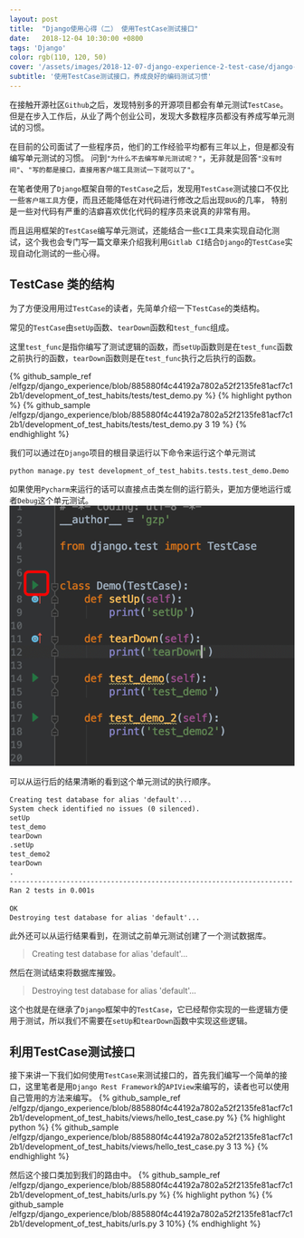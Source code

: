 ```yaml
---
layout: post
title:  "Django使用心得（二） 使用TestCase测试接口"
date:   2018-12-04 10:30:00 +0800
tags: 'Django'
color: rgb(110, 120, 50)
cover: '/assets/images/2018-12-07-django-experience-2-test-case/django-test-case.png'
subtitle: '使用TestCase测试接口，养成良好的编码测试习惯'
---
```

在接触开源社区`Github`之后，发现特别多的开源项目都会有单元测试`TestCase`。但是在步入工作后，从业了两个创业公司，发现大多数程序员都没有养成写单元测试的习惯。   
  

在目前的公司面试了一些程序员，他们的工作经验平均都有三年以上，但是都没有编写单元测试的习惯。
问到`"为什么不去编写单元测试呢？"`，无非就是回答`"没有时间"`、`"写的都是接口，直接用客户端工具测试一下就可以了"`。


在笔者使用了`Django`框架自带的`TestCase`之后，发现用`TestCase`测试接口不仅比一些`客户端工具`方便，而且还能降低在对代码进行修改之后出现`BUG`的几率，
特别是一些对代码有严重的洁癖喜欢优化代码的程序员来说真的非常有用。  

而且运用框架的`TestCase`编写单元测试，还能结合一些`CI`工具来实现自动化测试，这个我也会专门写一篇文章来介绍我利用`Gitlab CI`结合`Django`的`TestCase`实现自动化测试的一些心得。

## TestCase 类的结构

为了方便没用用过`TestCase`的读者，先简单介绍一下`TestCase`的类结构。  

常见的`TestCase`由`setUp`函数、`tearDown`函数和`test_func`组成。  

这里`test_func`是指你编写了测试逻辑的函数，而`setUp`函数则是在`test_func`函数之前执行的函数，`tearDown`函数则是在`test_func`执行之后执行的函数。  

{% github_sample_ref /elfgzp/django_experience/blob/885880f4c44192a7802a52f2135fe81acf7c12b1/development_of_test_habits/tests/test_demo.py %}
{% highlight python %}
{% github_sample /elfgzp/django_experience/blob/885880f4c44192a7802a52f2135fe81acf7c12b1/development_of_test_habits/tests/test_demo.py 3 19 %}
{% endhighlight %}

我们可以通过在`Django`项目的根目录运行以下命令来运行这个单元测试
```shell
python manage.py test development_of_test_habits.tests.test_demo.Demo
```

如果使用`Pycharm`来运行的话可以直接点击类左侧的运行箭头，更加方便地运行或者`Debug`这个单元测试。  
![img](/assets/images/2018-12-07-django-experience-2-test-case/QQ20181209-101327@2x.png)

可以从运行后的结果清晰的看到这个单元测试的执行顺序。
```
Creating test database for alias 'default'...
System check identified no issues (0 silenced).
setUp
test_demo
tearDown
.setUp
test_demo2
tearDown
.
----------------------------------------------------------------------
Ran 2 tests in 0.001s

OK
Destroying test database for alias 'default'...
```

此外还可以从运行结果看到，在测试之前单元测试创建了一个测试数据库。   
> Creating test database for alias 'default'...  

然后在测试结束将数据库摧毁。
> Destroying test database for alias 'default'...

这个也就是在继承了`Django`框架中的`TestCase`，它已经帮你实现的一些逻辑方便用于测试，所以我们不需要在`setUp`和`tearDown`函数中实现这些逻辑。


## 利用TestCase测试接口

接下来讲一下我们如何使用`TestCase`来测试接口的，首先我们编写一个简单的接口，这里笔者是用`Django Rest Framework`的`APIView`来编写的，读者也可以使用自己管用的方法来编写。
{% github_sample_ref /elfgzp/django_experience/blob/885880f4c44192a7802a52f2135fe81acf7c12b1/development_of_test_habits/views/hello_test_case.py %}
{% highlight python %}
{% github_sample /elfgzp/django_experience/blob/885880f4c44192a7802a52f2135fe81acf7c12b1/development_of_test_habits/views/hello_test_case.py 3 13 %}
{% endhighlight %}

然后这个接口类加到我们的路由中。
{% github_sample_ref /elfgzp/django_experience/blob/885880f4c44192a7802a52f2135fe81acf7c12b1/development_of_test_habits/urls.py %}
{% highlight python %}
{% github_sample /elfgzp/django_experience/blob/885880f4c44192a7802a52f2135fe81acf7c12b1/development_of_test_habits/urls.py 3 10%}
{% endhighlight %}




